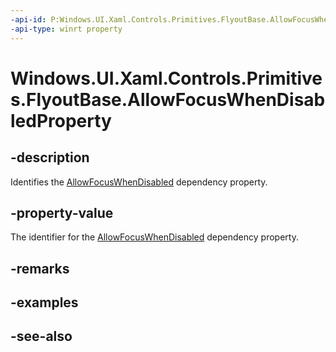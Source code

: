 ```yaml
---
-api-id: P:Windows.UI.Xaml.Controls.Primitives.FlyoutBase.AllowFocusWhenDisabledProperty
-api-type: winrt property
---
```


<!-- Property syntax
public Windows.UI.Xaml.DependencyProperty AllowFocusWhenDisabledProperty { get; }
-->

# Windows.UI.Xaml.Controls.Primitives.FlyoutBase.AllowFocusWhenDisabledProperty

## -description
Identifies the [AllowFocusWhenDisabled](flyoutbase_allowfocuswhendisabled.md) dependency property.



## -property-value
The identifier for the [AllowFocusWhenDisabled](flyoutbase_allowfocuswhendisabled.md) dependency property.

## -remarks

## -examples

## -see-also
